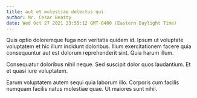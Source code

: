 ```yaml
---
title: aut et molestiae delectus qui
author: Mr. Cesar Beatty
date: Wed Oct 27 2021 23:55:12 GMT-0400 (Eastern Daylight Time)
---
```

Quis optio doloremque fuga non veritatis quidem id. Ipsum ut voluptate voluptatem et hic illum incidunt doloribus. Illum exercitationem facere quia consequuntur aut est dolorum reprehenderit sint. Quia harum illum.

 Consequatur doloribus nihil neque. Sed suscipit dolor quos laudantium. Et et quasi iure voluptatem.

 Earum voluptatem autem sequi quia laborum illo. Corporis cum facilis numquam facilis natus molestiae quae. Ut maiores sunt nihil.